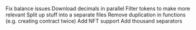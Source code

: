 Fix balance issues
Download decimals in parallel
Filter tokens to make more relevant
Split up stuff into a separate files
Remove duplication in functions (e.g. creating contract twice)
Add NFT support
Add thousand separators
